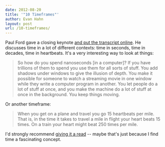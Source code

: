 ```yaml
---
date: 2012-08-20
title: '"10 Timeframes"'
author: Evan Hahn
layout: post
url: /10-timeframes/
---
```


Paul Ford gave a closing keynote [and put the transcript online][1]. He discusses time in a lot of different contexts: time in seconds, time in decades, time in heartbeats. It's a very interesting way to look at things:

> So how do you spend nanoseconds [in a computer]? If you have trillions of them to spend you use them for all sorts of stuff. You add shadows under windows to give the illusion of depth. You make it possible for someone to watch a streaming movie in one window while they write a computer program in another. You let people do a lot of stuff at once, and you make the machine do a lot of stuff at once in the background. You keep things moving.

Or another timeframe:

> When you get on a plane and travel you go 15 heartbeats per mile. That is, in the time it takes to travel a mile in flight your heart beats 15 times. On a train your heart might beat 250 times per mile.

I'd strongly recommend [giving it a read][1] -- maybe that's just because I find time a fascinating concept.

[1]: https://contentsmagazine.com/articles/10-timeframes/
